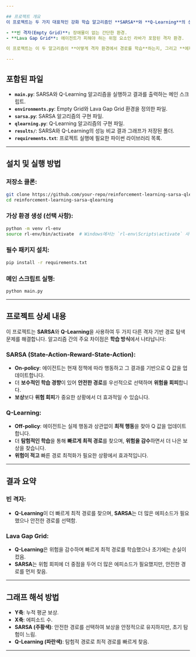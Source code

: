 ```yaml
---

## 프로젝트 개요
이 프로젝트는 두 가지 대표적인 강화 학습 알고리즘인 **SARSA**와 **Q-Learning**의 성능을 비교합니다. 이 알고리즘들은 다음 두 가지 격자(grid) 환경에서 테스트되었습니다:

- **빈 격자(Empty Grid)**: 장애물이 없는 간단한 환경.
- **Lava Gap Grid**: 에이전트가 피해야 하는 위험 요소인 라바가 포함된 격자 환경.

이 프로젝트는 이 두 알고리즘이 **어떻게 격자 환경에서 경로를 학습**하는지, 그리고 **에피소드 수에 따른 경로 최적화** 및 **수렴 속도**를 비교합니다.

---
```


## 포함된 파일

- **`main.py`**: SARSA와 Q-Learning 알고리즘을 실행하고 결과를 출력하는 메인 스크립트.
- **`environments.py`**: Empty Grid와 Lava Gap Grid 환경을 정의한 파일.
- **`sarsa.py`**: SARSA 알고리즘의 구현 파일.
- **`qlearning.py`**: Q-Learning 알고리즘의 구현 파일.
- **`results/`**: SARSA와 Q-Learning의 성능 비교 결과 그래프가 저장된 폴더.
- **`requirements.txt`**: 프로젝트 실행에 필요한 파이썬 라이브러리 목록.

---

## 설치 및 실행 방법

### 저장소 클론:
```bash
git clone https://github.com/your-repo/reinforcement-learning-sarsa-qlearning.git
cd reinforcement-learning-sarsa-qlearning
```

### 가상 환경 생성 (선택 사항):
```bash
python -m venv rl-env
source rl-env/bin/activate  # Windows에서는 `rl-env\Scripts\activate` 사용
```

### 필수 패키지 설치:
```bash
pip install -r requirements.txt
```

### 메인 스크립트 실행:
```bash
python main.py
```

---

## 프로젝트 상세 내용

이 프로젝트는 **SARSA**와 **Q-Learning**을 사용하여 두 가지 다른 격자 기반 경로 탐색 문제를 해결합니다. 알고리즘 간의 주요 차이점은 **학습 방식**에서 나타납니다:

### SARSA (State-Action-Reward-State-Action):
- **On-policy**: 에이전트는 현재 정책에 따라 행동하고 그 결과를 기반으로 Q 값을 업데이트합니다.
- 더 **보수적인 학습 경향**이 있어 **안전한 경로**를 우선적으로 선택하며 **위험을 회피**합니다.
- **보상**보다 **위험 회피**가 중요한 상황에서 더 효과적일 수 있습니다.

### Q-Learning:
- **Off-policy**: 에이전트는 실제 행동과 상관없이 **최적 행동**을 찾아 Q 값을 업데이트합니다.
- 더 **탐험적인 학습**을 통해 **빠르게 최적 경로**를 찾으며, **위험을 감수**하면서 더 나은 보상을 찾습니다.
- **위험이 적고** 빠른 경로 최적화가 필요한 상황에서 효과적입니다.

---

## 결과 요약

### 빈 격자:
- **Q-Learning**이 더 빠르게 최적 경로를 찾으며, **SARSA**는 더 많은 에피소드가 필요했으나 안전한 경로를 선택함.

### Lava Gap Grid:
- **Q-Learning**은 위험을 감수하며 빠르게 최적 경로를 학습했으나 초기에는 손실이 컸음.
- **SARSA**는 위험 회피에 더 중점을 두어 더 많은 에피소드가 필요했지만, 안전한 경로를 먼저 찾음.

---

## 그래프 해석 방법

- **Y축**: 누적 평균 보상.
- **X축**: 에피소드 수.
- **SARSA (주황색)**: 안전한 경로를 선택하여 보상을 안정적으로 유지하지만, 초기 탐험이 느림.
- **Q-Learning (파란색)**: 탐험적 경로로 최적 경로를 빠르게 찾음.

---
